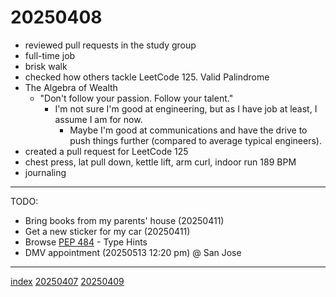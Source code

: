<head><meta name="viewport" content="width=device-width, initial-scale=1.0, user-scalable=yes" /><meta charset="UTF-8"></head>

# 20250408

- reviewed pull requests in the study group
- full-time job
- brisk walk
- checked how others tackle LeetCode 125. Valid Palindrome
- The Algebra of Wealth
	- "Don't follow your passion. Follow your talent."
		- I'm not sure I'm good at engineering, but as I have job at least, I assume I am for now.
			- Maybe I'm good at communications and have the drive to push things further (compared to average typical engineers).
- created a pull request for LeetCode 125
- chest press, lat pull down, kettle lift, arm curl, indoor run 189 BPM
- journaling

---

TODO:

- Bring books from my parents' house (20250411)
- Get a new sticker for my car (20250411)
- Browse [PEP 484](https://peps.python.org/pep-0484/) - Type Hints
- DMV appointment (20250513 12:20 pm) @ San Jose

---

[index](../../index.html)
[20250407](20250407.html)
[20250409](20250409.html)
